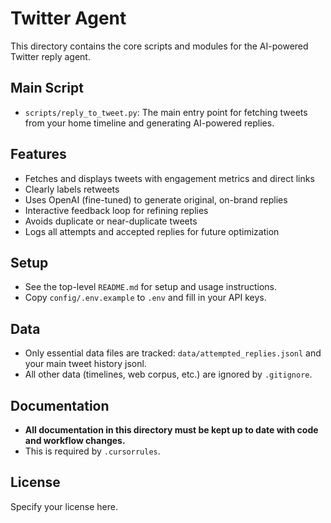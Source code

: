 # Twitter Agent

This directory contains the core scripts and modules for the AI-powered Twitter reply agent.

## Main Script
- `scripts/reply_to_tweet.py`: The main entry point for fetching tweets from your home timeline and generating AI-powered replies.

## Features
- Fetches and displays tweets with engagement metrics and direct links
- Clearly labels retweets
- Uses OpenAI (fine-tuned) to generate original, on-brand replies
- Interactive feedback loop for refining replies
- Avoids duplicate or near-duplicate tweets
- Logs all attempts and accepted replies for future optimization

## Setup
- See the top-level `README.md` for setup and usage instructions.
- Copy `config/.env.example` to `.env` and fill in your API keys.

## Data
- Only essential data files are tracked: `data/attempted_replies.jsonl` and your main tweet history jsonl.
- All other data (timelines, web corpus, etc.) are ignored by `.gitignore`.

## Documentation
- **All documentation in this directory must be kept up to date with code and workflow changes.**
- This is required by `.cursorrules`.

## License
Specify your license here. 